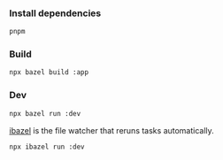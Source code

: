 ### Install dependencies

```sh
pnpm
```

### Build

```sh
npx bazel build :app
```

### Dev

```sh
npx bazel run :dev
```

[ibazel](https://github.com/bazelbuild/bazel-watcher) is the file watcher that reruns tasks automatically.

```
npx ibazel run :dev
```
